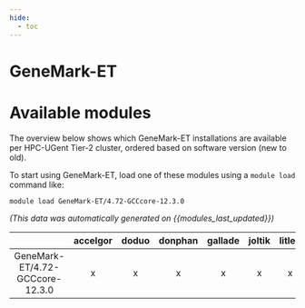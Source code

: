 ```yaml
---
hide:
  - toc
---
```


GeneMark-ET
===========

# Available modules


The overview below shows which GeneMark-ET installations are available per HPC-UGent Tier-2 cluster, ordered based on software version (new to old).

To start using GeneMark-ET, load one of these modules using a `module load` command like:

```shell
module load GeneMark-ET/4.72-GCCcore-12.3.0
```

*(This data was automatically generated on {{modules_last_updated}})*

| |accelgor|doduo|donphan|gallade|joltik|litleo|shinx|
| :---: | :---: | :---: | :---: | :---: | :---: | :---: | :---: |
|GeneMark-ET/4.72-GCCcore-12.3.0|x|x|x|x|x|x|x|
